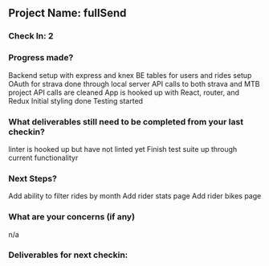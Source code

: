 ## Project Name: fullSend
### Check In: 2
### Progress made?

  Backend setup with express and knex
  BE tables for users and rides setup
  OAuth for strava done through local server
  API calls to both strava and MTB project
  API calls are cleaned
  App is hooked up with React, router, and Redux
  Initial styling done
  Testing started
  
### What deliverables still need to be completed from your last checkin?

 linter is hooked up but have not linted yet
 Finish test suite up through current functionalityr
 
### Next Steps?

Add ability to filter rides by month
Add rider stats page
Add rider bikes page

### What are your concerns (if any)
n/a

### Deliverables for next checkin:
